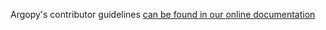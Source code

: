 Argopy's contributor guidelines [can be found in our online documentation](https://argopy.readthedocs.io/en/latest/contributing.html)
